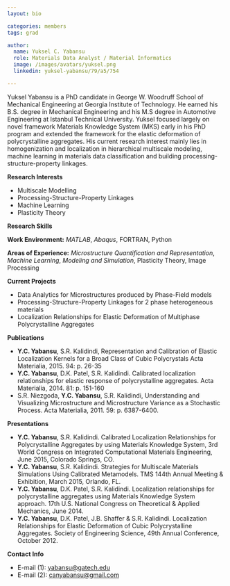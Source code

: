 ```yaml
---
layout: bio

categories: members
tags: grad

author:
  name: Yuksel C. Yabansu
  role: Materials Data Analyst / Material Informatics 
  image: /images/avatars/yuksel.png
  linkedin: yuksel-yabansu/79/a5/754

---
```


Yuksel Yabansu is a PhD candidate in George W. Woodruff School of Mechanical Engineering at Georgia Institute of Technology. He earned his B.S. degree in Mechanical Engineering and his M.S degree in Automotive Engineering at Istanbul Technical University. Yuksel focused largely on novel framework Materials Knowledge System (MKS) early in his PhD program and extended the framework for the elastic deformation of polycrystalline aggregates. His current research interest mainly lies in homogenization and localization in hierarchical multiscale modeling, machine learning in materials data classification and building processing-structure-property linkages.

**Research Interests**

* Multiscale Modelling
* Processing-Structure-Property Linkages
* Machine Learning
* Plasticity Theory

**Research Skills**

**Work Environment:** *MATLAB*, *Abaqus*, FORTRAN, Python 

**Areas of Experience:** *Microstructure Quantification and Representation*, *Machine Learning*, *Modeling and Simulation*, Plasticity Theory, Image Processing

**Current Projects**

* Data Analytics for Microstructures produced by Phase-Field models
* Processing-Structure-Property Linkages for 2 phase heterogeneous materials
* Localization Relationships for Elastic Deformation of Multiphase Polycrystalline Aggregates

**Publications**

* **Y.C. Yabansu**, S.R. Kalidindi, Representation and Calibration of Elastic Localization Kernels for a Broad Class of Cubic Polycrystals Acta Materialia, 2015. 94: p. 26-35
* **Y.C. Yabansu**, D.K. Patel, S.R. Kalidindi. Calibrated localization relationships for elastic response of polycrystalline aggregates. Acta Materialia, 2014. 81: p. 151-160
* S.R. Niezgoda, **Y.C. Yabansu**, S.R. Kalidindi, Understanding and Visualizing Microstructure and Microstructure Variance as a Stochastic Process. Acta Materialia, 2011. 59: p. 6387-6400.

**Presentations**

* **Y.C. Yabansu**, S.R. Kalidindi. Calibrated Localization Relationships for Polycrystalline Aggregates by using Materials Knowledge System, 3rd World Congress on Integrated Computational Materials Engineering, June 2015, Colorado Springs, CO.
* **Y.C. Yabansu**, S.R. Kalidindi. Strategies for Multiscale Materials Simulations Using Calibrated Metamodels. TMS 144th Annual Meeting & Exhibition, March 2015, Orlando, FL.
* **Y.C. Yabansu**, D.K. Patel, S.R. Kalidindi. Localization relationships for polycrystalline aggregates using Materials Knowledge System approach. 17th U.S. National Congress on Theoretical & Applied Mechanics, June 2014.
* **Y.C. Yabansu**, D.K. Patel, J.B. Shaffer & S.R. Kalidindi. Localization Relationships for Elastic Deformation of Cubic Polycrystalline Aggregates. Society of Engineering Science, 49th Annual Conference, October 2012.

**Contact Info**

* E-mail (1): yabansu@gatech.edu
* E-mail (2): canyabansu@gmail.com
